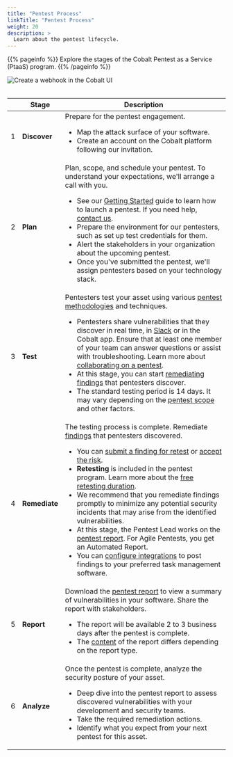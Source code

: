 ```yaml
---
title: "Pentest Process"
linkTitle: "Pentest Process"
weight: 20
description: >
  Learn about the pentest lifecycle.
---
```


{{% pageinfo %}}
Explore the stages of the Cobalt Pentest as a Service (PtaaS) program.
{{% /pageinfo %}}

![Create a webhook in the Cobalt UI](/deepdive/PentestProcessFlow.png "Create a webhook in the Cobalt UI")
<br><br>

| | Stage | Description |
|---|---|---|
| 1 | **Discover** | Prepare for the pentest engagement.<ul><li>Map the attack surface of your software.</li><li>Create an account on the Cobalt platform following our invitation.</li></li>  |
| 2 | **Plan** | Plan, scope, and schedule your pentest. To understand your expectations, we'll arrange a call with you.<ul><li>See our [Getting Started](/getting-started/) guide to learn how to launch a pentest. If you need help, [contact us](/getting-started/#get-in-touch).</li><li>Prepare the environment for our pentesters, such as set up test credentials for them.</li><li>Alert the stakeholders in your organization about the upcoming pentest.</li><li>Once you've submitted the pentest, we'll assign pentesters based on your technology stack.</li></ul> |
| 3 | **Test** | Pentesters test your asset using various [pentest methodologies](/platform-deep-dive/pentests/pentest-process/methodologies/) and techniques.<ul><li>Pentesters share vulnerabilities that they discover in real time, in [Slack](/platform-deep-dive/collaboration/collaborate-on-pentests/#use-slack-for-communication) or in the Cobalt app. Ensure that at least one member of your team can answer questions or assist with troubleshooting. Learn more about [collaborating on a pentest](/platform-deep-dive/collaboration/collaborate-on-pentests/).</li><li>At this stage, you can start [remediating findings](/platform-deep-dive/pentests/findings/remediate-findings/) that pentesters discover.</li><li>The standard testing period is 14 days. It may vary depending on the [pentest scope](/getting-started/planning/#scope-the-pentest) and other factors.</li></ul>|
| 4 | **Remediate** | The testing process is complete. Remediate [findings](/platform-deep-dive/pentests/findings/) that pentesters discovered.<ul><li>You can [submit a finding for retest](/platform-deep-dive/pentests/findings/remediate-findings/#submit-a-finding-for-retest) or [accept the risk](/platform-deep-dive/pentests/findings/remediate-findings/#mark-a-finding-as-accepted-risk).</li><li><b>Retesting</b> is included in the pentest program. Learn more about the [free retesting duration](/platform-deep-dive/pentests/findings/remediate-findings/#free-retesting-duration).</li><li>We recommend that you remediate findings promptly to minimize any potential security incidents that may arise from the identified vulnerabilities.</li><li>At this stage, the Pentest Lead works on the [pentest report](/platform-deep-dive/pentests/reports/). For Agile Pentests, you get an Automated Report.</li><li>You can [configure integrations](/integrations/) to post findings to your preferred task management software.</li></ul> |
| 5 | **Report** | Download the [pentest report](/platform-deep-dive/pentests/reports/) to view a summary of vulnerabilities in your software. Share the report with stakeholders.<ul><li>The report will be available 2 to 3 business days after the pentest is complete.</li><li>The [content](/platform-deep-dive/pentests/reports/report-contents/) of the report differs depending on the report type.</li></ul> |
| 6 | **Analyze** | Once the pentest is complete, analyze the security posture of your asset.<ul><li>Deep dive into the pentest report to assess discovered vulnerabilities with your development and security teams.</li><li>Take the required remediation actions.</li><li>Identify what you expect from your next pentest for this asset.</li></ul> |
